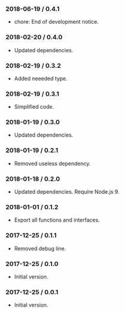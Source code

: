 ### 2018-06-19 / 0.4.1

* chore: End of development notice.

### 2018-02-20 / 0.4.0

* Updated dependencies.

### 2018-02-19 / 0.3.2

* Added neeeded type.

### 2018-02-19 / 0.3.1

* Simplified code.

### 2018-01-19 / 0.3.0

* Updated dependencies.

### 2018-01-19 / 0.2.1

* Removed useless dependency.

### 2018-01-18 / 0.2.0

* Updated dependencies. Require Node.js 9.

### 2018-01-01 / 0.1.2

* Export all functions and interfaces.

### 2017-12-25 / 0.1.1

* Removed debug line.

### 2017-12-25 / 0.1.0

* Initial version.

### 2017-12-25 / 0.0.1

* Initial version.
